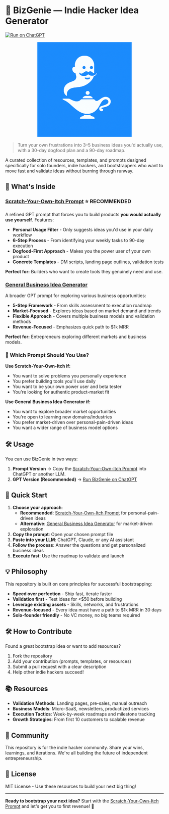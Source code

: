 # 🚀 BizGenie — Indie Hacker Idea Generator

[![Run on ChatGPT](https://img.shields.io/badge/Try%20on-ChatGPT-blue)](https://chatgpt.com/g/g-68d84c19fd9881919e1ca226552d6f2c-bizgenie-indie-hacker-idea-generator?model=gpt-5)

<div align="center">
  <img src="bizgenie-logo.png" alt="BizGenie Logo" width="300" height="300">
</div>

> Turn your own frustrations into 3–5 business ideas you'd actually use, with a 30-day dogfood plan and a 90-day roadmap.

A curated collection of resources, templates, and prompts designed specifically for solo founders, indie hackers, and bootstrappers who want to move fast and validate ideas without burning through runway.

## 🎯 What's Inside

### [Scratch-Your-Own-Itch Prompt](./scratch-your-own-itch-prompt.md) ⭐ **RECOMMENDED**
A refined GPT prompt that forces you to build products **you would actually use yourself**. Features:

- **Personal Usage Filter** - Only suggests ideas you'd use in your daily workflow
- **6-Step Process** - From identifying your weekly tasks to 90-day execution
- **Dogfood-First Approach** - Makes you the power user of your own product
- **Concrete Templates** - DM scripts, landing page outlines, validation tests

**Perfect for:** Builders who want to create tools they genuinely need and use.

### [General Business Idea Generator](./general-business-idea-prompt.md)
A broader GPT prompt for exploring various business opportunities:

- **5-Step Framework** - From skills assessment to execution roadmap
- **Market-Focused** - Explores ideas based on market demand and trends
- **Flexible Approach** - Covers multiple business models and validation methods
- **Revenue-Focused** - Emphasizes quick path to $1k MRR

**Perfect for:** Entrepreneurs exploring different markets and business models.

### 🤔 Which Prompt Should You Use?

**Use Scratch-Your-Own-Itch if:**
- You want to solve problems you personally experience
- You prefer building tools you'll use daily
- You want to be your own power user and beta tester
- You're looking for authentic product-market fit

**Use General Business Idea Generator if:**
- You want to explore broader market opportunities
- You're open to learning new domains/industries
- You prefer market-driven over personal-pain-driven ideas
- You want a wider range of business model options

## 🛠️ Usage

You can use BizGenie in two ways:

1. **Prompt Version** → Copy the [Scratch-Your-Own-Itch Prompt](./scratch-your-own-itch-prompt.md) into ChatGPT or another LLM.  
2. **GPT Version (Recommended)** → [Run BizGenie on ChatGPT](https://chatgpt.com/g/g-68d84c19fd9881919e1ca226552d6f2c-bizgenie-indie-hacker-idea-generator?model=gpt-5)

## 🚀 Quick Start

1. **Choose your approach**: 
   - **Recommended**: [Scratch-Your-Own-Itch Prompt](./scratch-your-own-itch-prompt.md) for personal-pain-driven ideas
   - **Alternative**: [General Business Idea Generator](./general-business-idea-prompt.md) for market-driven exploration
2. **Copy the prompt**: Open your chosen prompt file
3. **Paste into your LLM**: ChatGPT, Claude, or any AI assistant
4. **Follow the process**: Answer the questions and get personalized business ideas
5. **Execute fast**: Use the roadmap to validate and launch

## 💡 Philosophy

This repository is built on core principles for successful bootstrapping:

- **Speed over perfection** - Ship fast, iterate faster
- **Validation first** - Test ideas for <$50 before building
- **Leverage existing assets** - Skills, networks, and frustrations
- **Revenue-focused** - Every idea must have a path to $1k MRR in 30 days
- **Solo-founder friendly** - No VC money, no big teams required

## 🛠️ How to Contribute

Found a great bootstrap idea or want to add resources? 

1. Fork the repository
2. Add your contribution (prompts, templates, or resources)
3. Submit a pull request with a clear description
4. Help other indie hackers succeed!

## 📚 Resources

- **Validation Methods**: Landing pages, pre-sales, manual outreach
- **Business Models**: Micro-SaaS, newsletters, productized services
- **Execution Tactics**: Week-by-week roadmaps and milestone tracking
- **Growth Strategies**: From first 10 customers to scalable revenue

## 🤝 Community

This repository is for the indie hacker community. Share your wins, learnings, and iterations. We're all building the future of independent entrepreneurship.

## 📄 License

MIT License - Use these resources to build your next big thing!

---

**Ready to bootstrap your next idea?** Start with the [Scratch-Your-Own-Itch Prompt](./scratch-your-own-itch-prompt.md) and let's get you to first revenue! 🚀